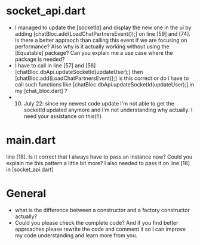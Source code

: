 # socket_api.dart
- I managed to update the [socketId] and display the new one in the ui by adding [chatBloc.add(LoadChatPartnersEvent());] on line [59] and [74]. is there a better appraoch than calling this event if we are focusing on performance? Also why is it actually working without using the [Equatable] package? Can you explain me a use case where the package is needed?
- I have to call in line [57] and [58]  [chatBloc.dbApi.updateSocketId(updateUser);] then [chatBloc.add(LoadChatPartnersEvent();] is this correct or do i have to call such functions like [chatBloc.dbApi.updateSocketId(updateUser);] in my [chat_bloc.dart] ?
- 10. July 22: since my newest code update I'm not able to get the socketId updated anymore and I'm not understanding why actually. I need your assistance on this(!!)
# main.dart
line [18]. Is it correct that I always have to pass an instance now? Could you explain me this pattern a little bit more? I also needed to pass it on line [18] in [socket_api.dart]

# General
- what is the difference between a constructor and a factory constructor actually?
- Could you please check the complete code? And if you find better approaches please rewrite the code and comment it so I can improve my code understanding and learn more from you.

